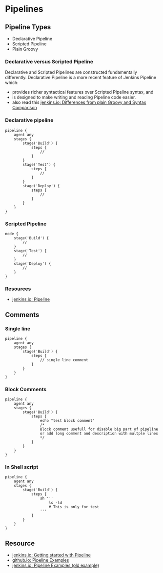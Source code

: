 # Pipelines

## Pipeline Types
- Declarative Pipeline 
- Scripted Pipeline
- Plain Groovy

### Declarative versus Scripted Pipeline
Declarative and Scripted Pipelines are constructed fundamentally differently. Declarative Pipeline is a more recent feature of Jenkins Pipeline which:
- provides richer syntactical features over Scripted Pipeline syntax, and
- is designed to make writing and reading Pipeline code easier.
- also read this [jenkins.io: Differences from plain Groovy and Syntax Comparison](https://www.jenkins.io/doc/book/pipeline/syntax/#differences-from-plain-groovy)

### Declarative pipeline

```
pipeline {
    agent any 
    stages {
        stage('Build') { 
            steps {
                // 
            }
        }
        stage('Test') { 
            steps {
                // 
            }
        }
        stage('Deploy') { 
            steps {
                // 
            }
        }
    }
}
```

### Scripted Pipeline

```
node {  
    stage('Build') { 
        // 
    }
    stage('Test') { 
        // 
    }
    stage('Deploy') { 
        // 
    }
}
```

### Resources
- [jenkins.io: Pipeline](https://www.jenkins.io/doc/book/pipeline/)


## Comments
### Single line
```
pipeline {
    agent any
    stages {
        stage('Build') {
            steps {
                // single line comment
            }
        }
    }
}
```

### Block Comments
```
pipeline {
    agent any
    stages {
        stage('Build') {
            steps {
                echo "test block comment"
                /*
                Block comment usefull for disable big part of pipeline
                or add long comment and description with multple lines
                */
            }
        }
    }
}
```

### In Shell script
```
pipeline {
    agent any
    stages {
        stage('Build') {
            steps {
                sh '''
                    ls -ld 
                    # This is only for test
                '''
            }
        }
    }
}
```

## Resource
- [jenkins.io: Getting started with Pipeline](https://www.jenkins.io/doc/book/pipeline/getting-started/)
- [github.io: Pipeline Examples](https://github.com/jenkinsci/pipeline-examples)
- [jenkins.io: Pipeline Examples (old example)](https://www.jenkins.io/doc/pipeline/examples/)
